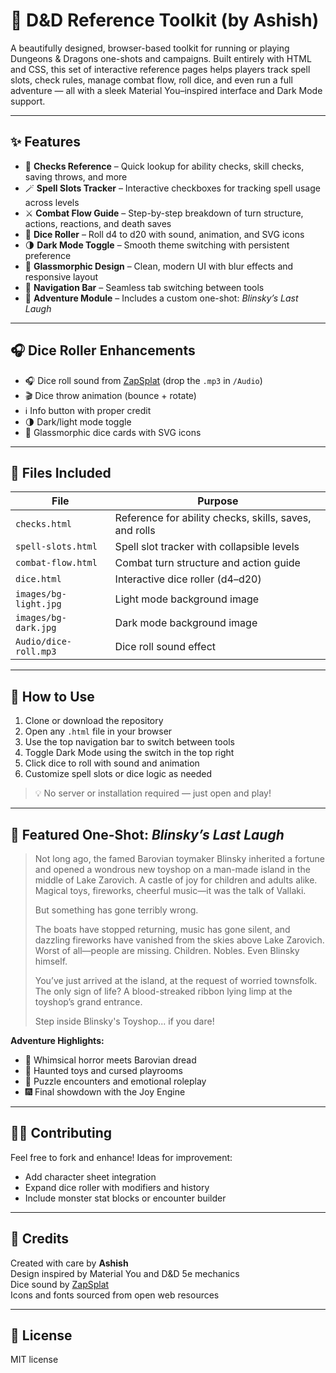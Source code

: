 # 🎲 D&D Reference Toolkit (by Ashish)

A beautifully designed, browser-based toolkit for running or playing Dungeons & Dragons one-shots and campaigns. Built entirely with HTML and CSS, this set of interactive reference pages helps players track spell slots, check rules, manage combat flow, roll dice, and even run a full adventure — all with a sleek Material You–inspired interface and Dark Mode support.

---

## ✨ Features

- 🧠 **Checks Reference** – Quick lookup for ability checks, skill checks, saving throws, and more  
- 🪄 **Spell Slots Tracker** – Interactive checkboxes for tracking spell usage across levels  
- ⚔️ **Combat Flow Guide** – Step-by-step breakdown of turn structure, actions, reactions, and death saves  
- 🎲 **Dice Roller** – Roll d4 to d20 with sound, animation, and SVG icons  
- 🌗 **Dark Mode Toggle** – Smooth theme switching with persistent preference  
- 🧊 **Glassmorphic Design** – Clean, modern UI with blur effects and responsive layout  
- 🧭 **Navigation Bar** – Seamless tab switching between tools  
- 🏰 **Adventure Module** – Includes a custom one-shot: *Blinsky’s Last Laugh*

---

## 🎧 Dice Roller Enhancements

- 🎧 Dice roll sound from [ZapSplat](https://www.zapsplat.com) (drop the `.mp3` in `/Audio`)  
- 🎬 Dice throw animation (bounce + rotate)  
- ℹ️ Info button with proper credit  
- 🌗 Dark/light mode toggle  
- 🧊 Glassmorphic dice cards with SVG icons

---

## 📁 Files Included

| File                  | Purpose                                |
|-----------------------|----------------------------------------|
| `checks.html`         | Reference for ability checks, skills, saves, and rolls  
| `spell-slots.html`    | Spell slot tracker with collapsible levels  
| `combat-flow.html`    | Combat turn structure and action guide  
| `dice.html`           | Interactive dice roller (d4–d20)  
| `images/bg-light.jpg` | Light mode background image  
| `images/bg-dark.jpg`  | Dark mode background image  
| `Audio/dice-roll.mp3` | Dice roll sound effect  

---

## 🚀 How to Use

1. Clone or download the repository  
2. Open any `.html` file in your browser  
3. Use the top navigation bar to switch between tools  
4. Toggle Dark Mode using the switch in the top right  
5. Click dice to roll with sound and animation  
6. Customize spell slots or dice logic as needed

> 💡 No server or installation required — just open and play!

---

## 🏰 Featured One-Shot: *Blinsky’s Last Laugh*

> Not long ago, the famed Barovian toymaker Blinsky inherited a fortune and opened a wondrous new toyshop on a man-made island in the middle of Lake Zarovich. A castle of joy for children and adults alike. Magical toys, fireworks, cheerful music—it was the talk of Vallaki.  
>  
> But something has gone terribly wrong.  
>  
> The boats have stopped returning, music has gone silent, and dazzling fireworks have vanished from the skies above Lake Zarovich. Worst of all—people are missing. Children. Nobles. Even Blinsky himself.  
>  
> You’ve just arrived at the island, at the request of worried townsfolk. The only sign of life? A blood-streaked ribbon lying limp at the toyshop’s grand entrance.  
>  
> Step inside Blinsky's Toyshop... if you dare!

**Adventure Highlights:**
- 🎠 Whimsical horror meets Barovian dread  
- 🧸 Haunted toys and cursed playrooms  
- 🧠 Puzzle encounters and emotional roleplay  
- 🎆 Final showdown with the Joy Engine

---

## 🧑‍💻 Contributing

Feel free to fork and enhance! Ideas for improvement:
- Add character sheet integration  
- Expand dice roller with modifiers and history  
- Include monster stat blocks or encounter builder

---

## 🙏 Credits

Created with care by **Ashish**  
Design inspired by Material You and D&D 5e mechanics  
Dice sound by [ZapSplat](https://www.zapsplat.com)  
Icons and fonts sourced from open web resources

---

## 📜 License
 MIT license
